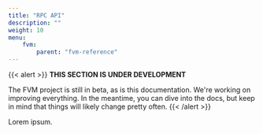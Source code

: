 ```yaml
---
title: "RPC API"
description: ""
weight: 10
menu:
    fvm:
        parent: "fvm-reference"
---
```


{{< alert >}}
**THIS SECTION IS UNDER DEVELOPMENT**

The FVM project is still in beta, as is this documentation. We're working on improving everything. In the meantime, you can dive into the docs, but keep in mind that things will likely change pretty often.
{{< /alert >}}

Lorem ipsum.
